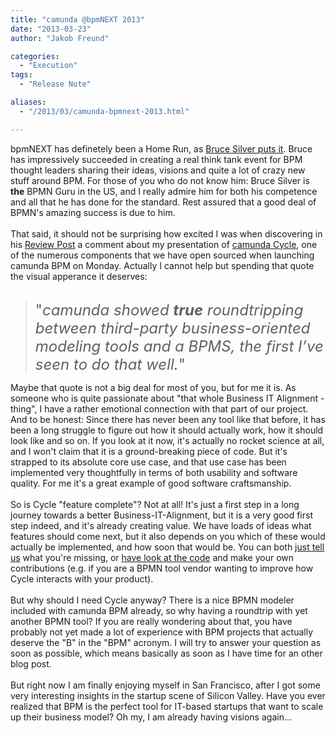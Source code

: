 ```yaml
---
title: "camunda @bpmNEXT 2013"
date: "2013-03-23"
author: "Jakob Freund"

categories:
  - "Execution"
tags: 
  - "Release Note"

aliases:
  - "/2013/03/camunda-bpmnext-2013.html"

---
```


<div>
bpmNEXT has definetely been a Home Run, as <a href="http://brsilver.com/bpmnext-2013-a-home-run/">Bruce Silver puts it</a>. Bruce has impressively succeeded in creating a real think tank event for BPM thought leaders sharing their ideas, visions and quite a lot of crazy new stuff around BPM. For those of you who do not know him: Bruce Silver is <b>the</b> BPMN Guru in the US, and I really admire him for both his competence and all that he has done for the standard. Rest assured that a good deal of BPMN's amazing success is due to him.<br />
<br />
That said, it should not be surprising how excited I was when discovering in his <a href="http://brsilver.com/bpmnext-review/">Review Post</a> a comment about my presentation of <a href="http://www.camunda.org/design/cycle-tutorial.html">camunda Cycle</a>, one of the numerous components that we have open sourced when launching camunda BPM on Monday. Actually I cannot help but spending that quote the visual apperance it deserves:<br />
<br />
<blockquote class="tr_bq">
<span style="font-size: x-large;">"<i>camunda showed <b>true</b> roundtripping between third-party business-oriented modeling tools and a BPMS, the first I’ve seen to do that well.</i>"</span></blockquote>
Maybe that quote is not a big deal for most of you, but for me it is. As someone who is quite passionate about "that whole Business IT Alignment - thing", I have a rather emotional connection with that part of our project. And to be honest: Since there has never been any tool like that before, it has been a long struggle to figure out how it should actually work, how it should look like and so on. If you look at it now, it's actually no rocket science at all, and I won't claim that it is a ground-breaking piece of code. But it's strapped to its absolute core use case, and that use case has been implemented very thoughtfully in terms of both usability and software quality. For me it's a great example of good software craftsmanship.<br />
<br />
So is Cycle "feature complete"? Not at all! It's just a first step in a long journey towards a better Business-IT-Alignment, but it is a very good first step indeed, and it's already creating value. We have loads of ideas what features should come next, but it also depends on you which of these would actually be implemented, and how soon that would be. You can both <a href="http://www.camunda.org/community/forum.html">just tell us</a> what you're missing, or <a href="https://github.com/camunda/camunda-bpm-platform">have look at the code</a> and make your own contributions (e.g. if you are a BPMN tool vendor wanting to improve how Cycle interacts with your product).<br />
<br />
But why should I need Cycle anyway? There is a nice BPMN modeler included with camunda BPM already, so why having a roundtrip with yet another BPMN tool? If you are really wondering about that, you have probably not yet made a lot of experience with BPM projects that actually deserve the "B" in the "BPM" acronym. I will try to answer your question as soon as possible, which means basically as soon as I have time for an other blog post.<br />
<br />
But right now I am finally enjoying myself in San Francisco, after I got some very interesting insights in the startup scene of Silicon Valley. Have you ever realized that BPM is the perfect tool for IT-based startups that want to scale up their business model? Oh my, I am already having visions again...<br />
<br />
</div>